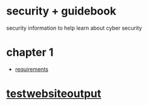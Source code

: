 
<link rel="stylesheet" href="styles.css">

<div class="title">
  <h1>security + guidebook</h1>
  
</div>
security information to help learn about cyber security

# chapter 1

- [requirements](SecurityPlus/requirements.md)

# [testwebsiteoutput](CheatsheetMarkdown.md)
